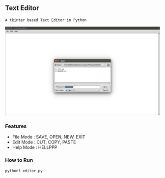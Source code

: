 ## Text Editor

```
A tkinter based Text Editor in Python
```
![](image1.png)

### Features
* File Mode : SAVE, OPEN, NEW, EXIT
* Edit Mode : CUT, COPY, PASTE
* Help Mode : HELLPPP


### How to Run
```
python3 editor.py
```